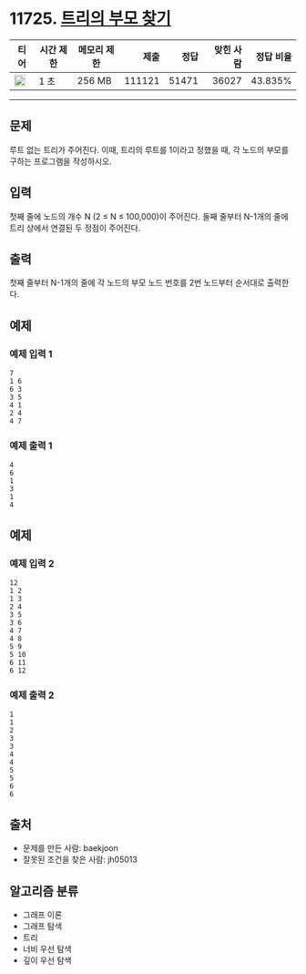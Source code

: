 # 11725. [트리의 부모 찾기](https://www.acmicpc.net/problem/11725)

| 티어                                                                 | 시간 제한 | 메모리 제한 |   제출 |  정답 | 맞힌 사람 | 정답 비율 |
| -------------------------------------------------------------------- | --------- | ----------- | -----: | ----: | --------: | --------: |
| <img src="https://static.solved.ac/tier_small/9.svg" width="20px" /> | 1 초      | 256 MB      | 111121 | 51471 |     36027 |   43.835% |

---

## 문제

루트 없는 트리가 주어진다. 이때, 트리의 루트를 1이라고 정했을 때, 각 노드의 부모를 구하는 프로그램을 작성하시오.

## 입력

첫째 줄에 노드의 개수 N (2 ≤ N ≤ 100,000)이 주어진다. 둘째 줄부터 N-1개의 줄에 트리 상에서 연결된 두 정점이 주어진다.

## 출력

첫째 줄부터 N-1개의 줄에 각 노드의 부모 노드 번호를 2번 노드부터 순서대로 출력한다.

## 예제

### 예제 입력 1

```
7
1 6
6 3
3 5
4 1
2 4
4 7
```

### 예제 출력 1

```
4
6
1
3
1
4
```

## 예제

### 예제 입력 2

```
12
1 2
1 3
2 4
3 5
3 6
4 7
4 8
5 9
5 10
6 11
6 12
```

### 예제 출력 2

```
1
1
2
3
3
4
4
5
5
6
6
```

## 출처

- 문제를 만든 사람: baekjoon
- 잘못된 조건을 찾은 사람: jh05013

## 알고리즘 분류

- 그래프 이론
- 그래프 탐색
- 트리
- 너비 우선 탐색
- 깊이 우선 탐색
